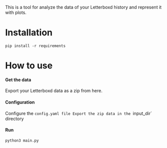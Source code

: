 This is a tool for analyze the data of your Letterboxd history and represent it with plots.

# Installation
`pip install -r requirements`


# How to use

#### Get the data
Export your Letterboxd data as a zip from here.
#### Configuration
Configure the `config.yaml file
Export the zip data in the `input_dir` directory
#### Run
```commandline
python3 main.py
```

